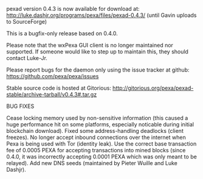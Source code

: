 pexad version 0.4.3 is now available for download at:
http://luke.dashjr.org/programs/pexa/files/pexad-0.4.3/ (until Gavin uploads to SourceForge)

This is a bugfix-only release based on 0.4.0.

Please note that the wxPexa GUI client is no longer maintained nor supported. If someone would like to step up to maintain this, they should contact Luke-Jr.

Please report bugs for the daemon only using the issue tracker at github:
https://github.com/pexa/pexa/issues

Stable source code is hosted at Gitorious:
http://gitorious.org/pexa/pexad-stable/archive-tarball/v0.4.3#.tar.gz

BUG FIXES

Cease locking memory used by non-sensitive information (this caused a huge performance hit on some platforms, especially noticable during initial blockchain download).
Fixed some address-handling deadlocks (client freezes).
No longer accept inbound connections over the internet when Pexa is being used with Tor (identity leak).
Use the correct base transaction fee of 0.0005 PEXA for accepting transactions into mined blocks (since 0.4.0, it was incorrectly accepting 0.0001 PEXA which was only meant to be relayed).
Add new DNS seeds (maintained by Pieter Wuille and Luke Dashjr).

